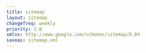 ```yaml
---
title: sitemap
layout: sitemap
changefreq: weekly
priority: 1.0
xmlns: http://www.google.com/schemas/sitemap/0.84
saveas: sitemap.xml
---
```


